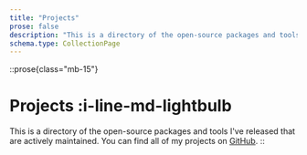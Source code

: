 ```yaml
---
title: "Projects"
prose: false
description: "This is a directory of the open-source packages and tools I've released that are actively maintained."
schema.type: CollectionPage
---
```


::prose{class="mb-15"}
# Projects :i-line-md-lightbulb

This is a directory of the open-source packages and tools I've released that are actively maintained. You can find all of my projects on [GitHub](https://github.com/harlan-zw).
::

<ProjectList />
